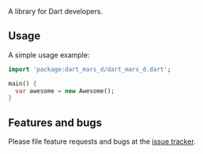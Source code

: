 A library for Dart developers.

## Usage

A simple usage example:

```dart
import 'package:dart_mars_d/dart_mars_d.dart';

main() {
  var awesome = new Awesome();
}
```

## Features and bugs

Please file feature requests and bugs at the [issue tracker][tracker].

[tracker]: http://example.com/issues/replaceme
